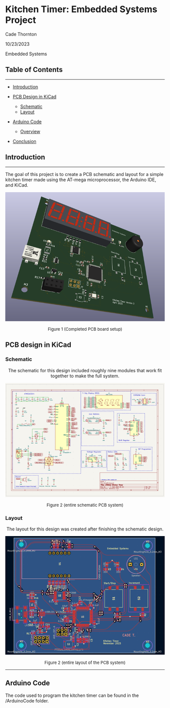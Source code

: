 # Kitchen Timer: Embedded Systems Project

Cade Thornton

10/23/2023

Embedded Systems

## Table of Contents

-------

+ [Introduction](#Introduction )
+ [PCB Design in KiCad](#PCBDesigninKiCad)
    * [Schematic](#Schematic)
    * [Layout](#Layout)

+ [Arduino Code](#ArduinoCode)
    * [Overview](#Overview)

+ [Conclusion](#Conclusion)

## Introduction 

-------

The goal of this project is to create a PCB schematic and layout for a simple kitchen timer made using the AT-mega microprocessor, the Arduino IDE, and KiCad.

<p align="center">
  <img src="documentation/embedded3Dview.png" alt="img">
</p>

<div align="center">
  <p style="font-size: small;">
    Figure 1 (Completed PCB board setup)
  </p>
</div>

## PCB design in KiCad

### Schematic
<p align="center"> 
The schematic for this design included roughly nine modules that work fit together to make the full system.
</p>

<p align="center">
  <img src="documentation/embeddedSchematic.png" alt="img">
</p>

<div align="center">
  <p style="font-size: small;">
    Figure 2 (entire schematic PCB system)
  </p>
</div>

### Layout 

<p align="center"> 
The layout for this design was created after finishing the schematic design. 
</p>

<p align="center">
  <img src="documentation/embeddedLay.png" alt="img">
</p>

<div align="center">
  <p style="font-size: small;">
    Figure 2 (entire layout of the PCB system)
  </p>
</div>

------

## Arduino Code

The code used to program the kitchen timer can be found in the /ArduinoCode folder.


